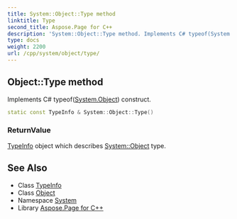 ```yaml
---
title: System::Object::Type method
linktitle: Type
second_title: Aspose.Page for C++
description: 'System::Object::Type method. Implements C# typeof(System.Object) construct in C++.'
type: docs
weight: 2200
url: /cpp/system/object/type/
---
```

## Object::Type method


Implements C# typeof([System.Object](../)) construct.

```cpp
static const TypeInfo & System::Object::Type()
```


### ReturnValue

[TypeInfo](../../typeinfo/) object which describes [System::Object](../) type.

## See Also

* Class [TypeInfo](../../typeinfo/)
* Class [Object](../)
* Namespace [System](../../)
* Library [Aspose.Page for C++](../../../)
